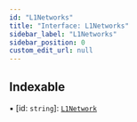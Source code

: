 ```yaml
---
id: "L1Networks"
title: "Interface: L1Networks"
sidebar_label: "L1Networks"
sidebar_position: 0
custom_edit_url: null
---
```


## Indexable

▪ [id: `string`]: [`L1Network`](L1Network.md)
